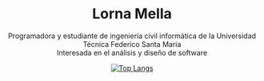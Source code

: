 <div align="center">
  <h1> Lorna Mella </h1>
  <p> 
    Programadora y estudiante de ingeniería civil informática de la Universidad Técnica Federico Santa Maria <br/>
    Interesada en el análisis y diseño de software  
  </p>
  

[![Top Langs](https://github-readme-stats.vercel.app/api/top-langs/?username=lmellan&layout=donut-vertical&theme=transparent&hide_border=true&title_color=ffffff&text_color=ffffff)](https://github.com/lmellan/github-readme-stats)



</div>
